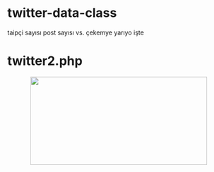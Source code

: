# twitter-data-class
taipçi sayısı post sayısı vs. çekemye yarıyo işte 
# twitter2.php
<div align="center">
  <img src="https://i.hizliresim.com/y3vLRR.png" width="400" height="200">
  <h1></h1>
</div>
